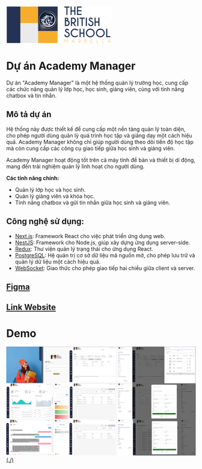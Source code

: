 ![Logo](./public/Images/screens/Logo.svg)

# Dự án Academy Manager

Dự án "Academy Manager" là một hệ thống quản lý trường học, cung cấp các chức năng quản lý lớp học, học sinh, giảng viên, cùng với tính năng chatbox và tin nhắn.

## Mô tả dự án

Hệ thống này được thiết kế để cung cấp một nền tảng quản lý toàn diện, cho phép người dùng quản lý quá trình học tập và giảng dạy một cách hiệu quả. Academy Manager không chỉ giúp người dùng theo dõi tiến độ học tập mà còn cung cấp các công cụ giao tiếp giữa học sinh và giảng viên.

Academy Manager hoạt động tốt trên cả máy tính để bàn và thiết bị di động, mang đến trải nghiệm quản lý linh hoạt cho người dùng.

**Các tính năng chính:**
- Quản lý lớp học và học sinh.
- Quản lý giảng viên và khóa học.
- Tính năng chatbox và gửi tin nhắn giữa học sinh và giảng viên.

## Công nghệ sử dụng:
* [Next.js](https://nextjs.org/): Framework React cho việc phát triển ứng dụng web.
* [NestJS](https://nestjs.com/): Framework cho Node.js, giúp xây dựng ứng dụng server-side.
* [Redux](https://redux.js.org/): Thư viện quản lý trạng thái cho ứng dụng React.
* [PostgreSQL](https://www.postgresql.org/): Hệ quản trị cơ sở dữ liệu mã nguồn mở, cho phép lưu trữ và quản lý dữ liệu một cách hiệu quả.
* [WebSocket](https://developer.mozilla.org/en-US/docs/Web/API/WebSocket): Giao thức cho phép giao tiếp hai chiều giữa client và server.

## [Figma](https://www.figma.com/design/uBO1X7QeIlv9Bj3EmRFlmq/School-Management-System-(Community))

## [Link Website](https://academy-manager.vercel.app/)

# Demo
[![Xem video](./public/Images/screens/previews.png)(./)](public/Images/screens/demo.mp4)